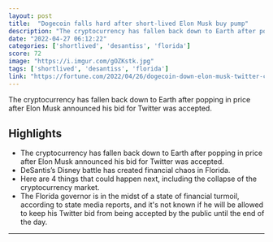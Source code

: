 ```yaml
---
layout: post
title:  "Dogecoin falls hard after short-lived Elon Musk buy pump"
description: "The cryptocurrency has fallen back down to Earth after popping in price after Elon Musk announced his bid for Twitter was accepted."
date: "2022-04-27 06:12:22"
categories: ['shortlived', 'desantiss', 'florida']
score: 72
image: "https://i.imgur.com/gOZKstk.jpg"
tags: ['shortlived', 'desantiss', 'florida']
link: "https://fortune.com/2022/04/26/dogecoin-down-elon-musk-twitter-crypto/"
---
```


The cryptocurrency has fallen back down to Earth after popping in price after Elon Musk announced his bid for Twitter was accepted.

## Highlights

- The cryptocurrency has fallen back down to Earth after popping in price after Elon Musk announced his bid for Twitter was accepted.
- DeSantis’s Disney battle has created financial chaos in Florida.
- Here are 4 things that could happen next, including the collapse of the cryptocurrency market.
- The Florida governor is in the midst of a state of financial turmoil, according to state media reports, and it's not known if he will be allowed to keep his Twitter bid from being accepted by the public until the end of the day.

---
